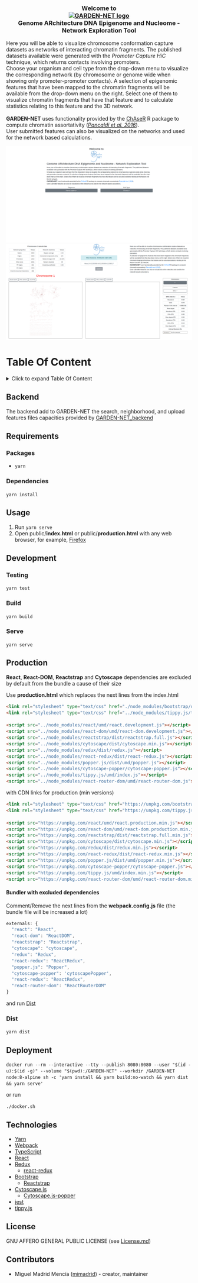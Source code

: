 <center>
  <h3 className="text-center">Welcome to
  <br/>
  <a href="https://github.com/VeraPancaldiLab/GARDEN-NET" target="_blank">
  <img src="screenshots/garden-net.png" width="120" height="120" alt="GARDEN-NET logo"/>
  </a>
  <br/>
  Genome ARchitecture DNA Epigenome and Nucleome - Network Exploration Tool</h3>
</center>
  <span>
  Here you will be able to visualize chromosome conformation capture datasets as networks of interacting chromatin fragments. The published datasets available were generated with the <em>Promoter Capture HiC</em> technique, which returns contacts involving promoters.
  </span>
  <br />
  Choose your organism and cell type from the drop-down menu to visualize the corresponding network (by chromosome or genome wide when showing only promoter-promoter contacts). A selection of epigenomic features that have been mapped to the chromatin fragments will be available from the drop-down menu on the right. Select one of them to visualize chromatin fragments that have that feature and to calculate statistics relating to this feature and the 3D network.
  <br />
  <br />
  <span>
  <b>GARDEN-NET</b> uses functionality provided by the <a href="https://bitbucket.org/eraineri/chaser" target="_blank">ChAseR</a> R package to compute chromatin assortativity (<em><a href="https://genomebiology.biomedcentral.com/articles/10.1186/s13059-016-1003-3" target="_blank">Pancaldi et al. 2016</a></em>).
  </span>
  <br />
  User submitted features can also be visualized on the networks and used for the network based calculations.


[![Portal](./screenshots/portal.png)](https://pancaldi.bsc.es/garden-net)
[![Screenshot](./screenshots/screenshot.png)](https://pancaldi.bsc.es/garden-net)

# Table Of Content

<details>
<summary>Click to expand Table Of Content</summary>
<ul>
    <li><a href="#table-of-content">Table Of Content</a></li>
    <li><a href="#backend">Backend</a></li>
    <li><a href="#requirements">Requirements</a><ul>
      <li><a href="#packages">Packages</a></li>
      <li><a href="#dependencies">Dependencies</a></li>
    </ul></li>
    <li><a href="#usage">Usage</a></li>
    <li><a href="#development">Development</a><ul>
      <li><a href="#testing">Testing</a></li>
      <li><a href="#build">Build</a></li>
      <li><a href="#serve">Serve</a></li>
    </ul></li>
    <li><a href="#production">Production</a><ul>
        <li><a href="#bundler-with-excluded-dependencies">Bundler with excluded dependencies</a></li>
      </ul></li>
      <li><a href="#dist">Dist</a></li>
    </ul></li>
    <li><a href="#deployment">Deployment</a></li>
    <li><a href="#technologies">Technologies</a></li>
    <li><a href="#license">License</a></li>
    <li><a href="#contributors">Contributors</a></li>
  </ul></li>
</ul>
</details>

## Backend
The backend add to GARDEN-NET the search, neighborhood, and upload features files capacities provided by [GARDEN-NET_backend](https://github.com/VeraPancaldiLab/GARDEN-NET_backend)

## Requirements

### Packages
- `yarn`

### Dependencies
`yarn install`

## Usage
1. Run `yarn serve`
2. Open public/**index.html** or public/**production.html** with any web browser, for example, [Firefox](https://www.mozilla.org/)

## Development

### Testing
`yarn test`

### Build
`yarn build`

### Serve
`yarn serve`

## Production
**React**, **React-DOM**, **Reactstrap** and **Cytoscape** dependencies are excluded by default from the bundle a cause of their size

Use **production.html** which replaces the next lines from the index.html
```html
<link rel="stylesheet" type="text/css" href="./node_modules/bootstrap/dist/css/bootstrap.min.css">
<link rel="stylesheet" type="text/css" href="../node_modules/tippy.js/themes/light-border.css">

<script src="../node_modules/react/umd/react.development.js"></script>
<script src="../node_modules/react-dom/umd/react-dom.development.js"></script>
<script src="../node_modules/reactstrap/dist/reactstrap.full.js"></script>
<script src="../node_modules/cytoscape/dist/cytoscape.min.js"></script>
<script src="../node_modules/redux/dist/redux.js"></script>
<script src="../node_modules/react-redux/dist/react-redux.js"></script>
<script src="../node_modules/popper.js/dist/umd/popper.js"></script>
<script src="../node_modules/cytoscape-popper/cytoscape-popper.js"></script>
<script src="../node_modules/tippy.js/umd/index.js"></script>
<script src="../node_modules/react-router-dom/umd/react-router-dom.js"></script>
```

with CDN links for production (min versions)

```html
<link rel="stylesheet" type="text/css" href="https://unpkg.com/bootstrap/dist/css/bootstrap.min.css">
<link rel="stylesheet" type="text/css" href="https://unpkg.com/tippy.js/themes/light-border.css">

<script src="https://unpkg.com/react/umd/react.production.min.js"></script>
<script src="https://unpkg.com/react-dom/umd/react-dom.production.min.js"></script>
<script src="https://unpkg.com/reactstrap/dist/reactstrap.full.min.js"></script>
<script src="https://unpkg.com/cytoscape/dist/cytoscape.min.js"></script>
<script src="https://unpkg.com/redux/dist/redux.min.js"></script>
<script src="https://unpkg.com/react-redux/dist/react-redux.min.js"></script>
<script src="https://unpkg.com/popper.js/dist/umd/popper.min.js"></script>
<script src="https://unpkg.com/cytoscape-popper/cytoscape-popper.js"></script>
<script src="https://unpkg.com/tippy.js/umd/index.min.js"></script>
<script src="https://unpkg.com/react-router-dom/umd/react-router-dom.min.js"></script>
```

#### Bundler with excluded dependencies
Comment/Remove the next lines from the **webpack.config.js** file (the bundle file will be increased a lot)
```js
externals: {
  "react": "React",
  "react-dom": "ReactDOM",
  "reactstrap": "Reactstrap",
  "cytoscape": "cytoscape",
  "redux": "Redux",
  "react-redux": "ReactRedux",
  "popper.js": "Popper",
  "cytoscape-popper": 'cytoscapePopper',
  "react-redux": "ReactRedux",
  "react-router-dom": "ReactRouterDOM"
}
```
and run [Dist](#dist)

### Dist
`yarn dist`

## Deployment
`
docker run --rm --interactive --tty --publish 8080:8080 --user "$(id -u):$(id -g)" --volume "$(pwd):/GARDEN-NET" --workdir /GARDEN-NET node:8-alpine sh -c 'yarn install && yarn build:no-watch && yarn dist && yarn serve'
`

or run

`./docker.sh`

## Technologies
- [Yarn](https://yarnpkg.com/en/)
- [Webpack](https://webpack.js.org/)
- [TypeScript](https://www.typescriptlang.org/)
- [React](https://reactjs.org/)
- [Redux](https://redux.js.org/)
    - [react-redux](https://github.com/reduxjs/react-redux)
- [Bootstrap](https://getbootstrap.com/)
    - [Reactstrap](https://reactstrap.github.io/)
- [Cytoscape.js](http://js.cytoscape.org/)
    - [Cytoscape.js-popper](https://github.com/cytoscape/cytoscape.js-popper)
- [jest](https://jestjs.io/)
- [tippy.js](https://atomiks.github.io/tippyjs/)

## License
GNU AFFERO GENERAL PUBLIC LICENSE (see [License.md](./License.md))

## Contributors
- Miguel Madrid Mencía ([mimadrid](https://github.com/mimadrid)) - creator, maintainer
